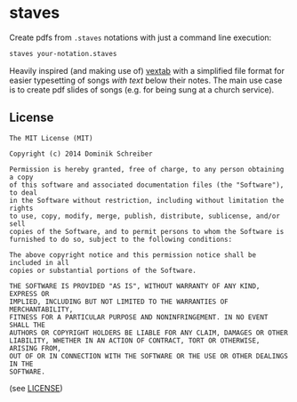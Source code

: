 staves
======

Create pdfs from `.staves` notations with just a command line execution:

```bash
staves your-notation.staves
```

Heavily inspired (and making use of) [vextab](https://github.com/0xfe/vextab) with a simplified file format for easier typesetting of songs *with text* below their notes. The main use case is to create pdf slides of songs (e.g. for being sung at a church service).

License
-------

```
The MIT License (MIT)

Copyright (c) 2014 Dominik Schreiber

Permission is hereby granted, free of charge, to any person obtaining a copy
of this software and associated documentation files (the "Software"), to deal
in the Software without restriction, including without limitation the rights
to use, copy, modify, merge, publish, distribute, sublicense, and/or sell
copies of the Software, and to permit persons to whom the Software is
furnished to do so, subject to the following conditions:

The above copyright notice and this permission notice shall be included in all
copies or substantial portions of the Software.

THE SOFTWARE IS PROVIDED "AS IS", WITHOUT WARRANTY OF ANY KIND, EXPRESS OR
IMPLIED, INCLUDING BUT NOT LIMITED TO THE WARRANTIES OF MERCHANTABILITY,
FITNESS FOR A PARTICULAR PURPOSE AND NONINFRINGEMENT. IN NO EVENT SHALL THE
AUTHORS OR COPYRIGHT HOLDERS BE LIABLE FOR ANY CLAIM, DAMAGES OR OTHER
LIABILITY, WHETHER IN AN ACTION OF CONTRACT, TORT OR OTHERWISE, ARISING FROM,
OUT OF OR IN CONNECTION WITH THE SOFTWARE OR THE USE OR OTHER DEALINGS IN THE
SOFTWARE.
```

(see [LICENSE](LICENSE))